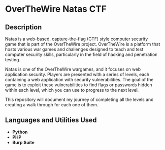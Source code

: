 <h1>OverTheWire Natas CTF</h1>

<h2>Description</h2>
<p>Natas is a web-based, capture-the-flag (CTF) style computer security game that is part of the OverTheWire project. OverTheWire is a platform that hosts various war games and challenges designed to teach and test computer security skills, particularly in the field of hacking and penetration testing.<p/>

<p>Natas is one of the OverTheWire wargames, and it focuses on web application security. Players are presented with a series of levels, each containing a web application with security vulnerabilities. The goal of the game is to exploit these vulnerabilities to find flags or passwords hidden within each level, which you can use to progress to the next level.<p/>

<p>This repository will document my journey of completing all the levels and creating a walk through for each one of them.</p>

<h2>Languages and Utilities Used</h2>

- <b>Python</b>
- <b>PHP</b>
- <b>Burp Suite</b>
